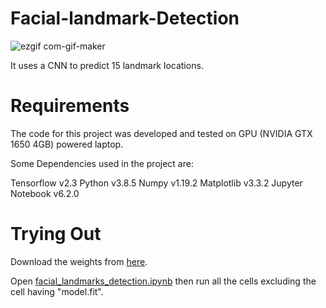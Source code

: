 # Facial-landmark-Detection


![ezgif com-gif-maker](https://user-images.githubusercontent.com/70597091/123244800-ddee5600-d501-11eb-8f70-2f325d4d0b34.gif)

It uses a CNN to predict 15 landmark locations.


# Requirements 
The code for this project was developed and tested on GPU (NVIDIA GTX 1650 4GB) powered laptop.

Some Dependencies used in the project are:

Tensorflow v2.3
Python v3.8.5
Numpy v1.19.2
Matplotlib v3.3.2
Jupyter Notebook v6.2.0

# Trying Out

Download the weights from [here](https://drive.google.com/drive/folders/1IzSKxPGgYFrbOxpJ0lexcL0HIPvWzrZk?usp=sharing).

Open [facial_landmarks_detection.ipynb](facial_landmarks_detection.ipynb) then run all the cells excluding the cell having "model.fit".

